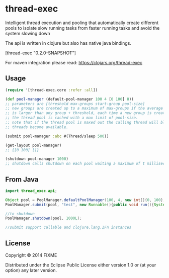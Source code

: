 # thread-exec


Intelligent thread execution and pooling that automatically create different pools to isolate slow running tasks from faster running tasks and avoid the system slowing down

The api is written in clojure but also has native java bindings.

[thread-exec "0.2.0-SNAPSHOT"]

For maven integration please read: https://clojars.org/thread-exec

## Usage

```clojure
(require '[thread-exec.core :refer :all])

(def pool-manager (default-pool-manager 100 4 [0 100] 8))
;; parameters are [threshold max-groups start-group pool-size] 
;; new groups are created up to a maximum of max-groups if the average time a function takes
;; is larger than any group + threshold, each time a new group is created a new thread pool is assigned,
;; the thread pool is cached with a max limit of pool-size.
;; note that if the thread pool is maxed out the calling thread will block only for that thread pool, until 
;; threads become available.

(submit pool-manager :abc #(Thread/sleep 500))

(get-layout pool-manager)
;; {[0 100] []}

(shutdown pool-manager 1000)
;; shutdown calls shutdown on each pool waiting a maximum of t milliseconds before calling shutdownNow


```

## From Java

```java
import thread_exec.api;

Object pool = PoolManager.defaultPoolManager(100, 4, new int[]{0, 100}, 8);
PoolManager.submit(pool, "test", new Runnable(){public void run(){System.out.println("hi");}});

//to shutdown
PoolManager.shutdown(pool, 1000L);

//submit support callable and clojure.lang.IFn instances

```

## License

Copyright © 2014 FIXME

Distributed under the Eclipse Public License either version 1.0 or (at
your option) any later version.
